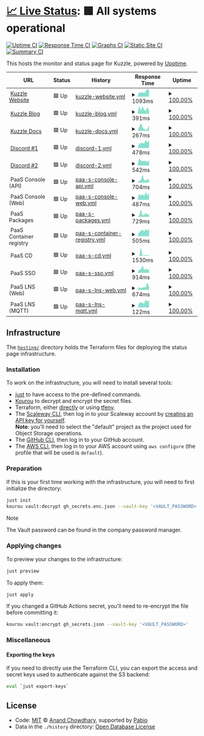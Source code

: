 # [📈 Live Status](https://status.kuzzle.io): <!--live status--> **🟩 All systems operational**

[![Uptime CI](https://github.com/kuzzleio/status-page/workflows/Uptime%20CI/badge.svg)](https://github.com/kuzzleio/status-page/actions?query=workflow%3A%22Uptime+CI%22)
[![Response Time CI](https://github.com/kuzzleio/status-page/workflows/Response%20Time%20CI/badge.svg)](https://github.com/kuzzleio/status-page/actions?query=workflow%3A%22Response+Time+CI%22)
[![Graphs CI](https://github.com/kuzzleio/status-page/workflows/Graphs%20CI/badge.svg)](https://github.com/kuzzleio/status-page/actions?query=workflow%3A%22Graphs+CI%22)
[![Static Site CI](https://github.com/kuzzleio/status-page/workflows/Static%20Site%20CI/badge.svg)](https://github.com/kuzzleio/status-page/actions?query=workflow%3A%22Static+Site+CI%22)
[![Summary CI](https://github.com/kuzzleio/status-page/workflows/Summary%20CI/badge.svg)](https://github.com/kuzzleio/status-page/actions?query=workflow%3A%22Summary+CI%22)

This hosts the monitor and status page for Kuzzle, powered by [Upptime](https://github.com/upptime/upptime).

<!--start: status pages-->
<!-- This summary is generated by Upptime (https://github.com/upptime/upptime) -->
<!-- Do not edit this manually, your changes will be overwritten -->
<!-- prettier-ignore -->
| URL | Status | History | Response Time | Uptime |
| --- | ------ | ------- | ------------- | ------ |
| <img alt="" src="https://icons.duckduckgo.com/ip3/kuzzle.io.ico" height="13"> [Kuzzle Website](https://kuzzle.io) | 🟩 Up | [kuzzle-website.yml](https://github.com/kuzzleio/status-page/commits/HEAD/history/kuzzle-website.yml) | <details><summary><img alt="Response time graph" src="./graphs/kuzzle-website/response-time-week.png" height="20"> 1093ms</summary><br><a href="https://status.kuzzle.io/history/kuzzle-website"><img alt="Response time 994" src="https://img.shields.io/endpoint?url=https%3A%2F%2Fraw.githubusercontent.com%2Fkuzzleio%2Fstatus-page%2FHEAD%2Fapi%2Fkuzzle-website%2Fresponse-time.json"></a><br><a href="https://status.kuzzle.io/history/kuzzle-website"><img alt="24-hour response time 1157" src="https://img.shields.io/endpoint?url=https%3A%2F%2Fraw.githubusercontent.com%2Fkuzzleio%2Fstatus-page%2FHEAD%2Fapi%2Fkuzzle-website%2Fresponse-time-day.json"></a><br><a href="https://status.kuzzle.io/history/kuzzle-website"><img alt="7-day response time 1093" src="https://img.shields.io/endpoint?url=https%3A%2F%2Fraw.githubusercontent.com%2Fkuzzleio%2Fstatus-page%2FHEAD%2Fapi%2Fkuzzle-website%2Fresponse-time-week.json"></a><br><a href="https://status.kuzzle.io/history/kuzzle-website"><img alt="30-day response time 1035" src="https://img.shields.io/endpoint?url=https%3A%2F%2Fraw.githubusercontent.com%2Fkuzzleio%2Fstatus-page%2FHEAD%2Fapi%2Fkuzzle-website%2Fresponse-time-month.json"></a><br><a href="https://status.kuzzle.io/history/kuzzle-website"><img alt="1-year response time 994" src="https://img.shields.io/endpoint?url=https%3A%2F%2Fraw.githubusercontent.com%2Fkuzzleio%2Fstatus-page%2FHEAD%2Fapi%2Fkuzzle-website%2Fresponse-time-year.json"></a></details> | <details><summary><a href="https://status.kuzzle.io/history/kuzzle-website">100.00%</a></summary><a href="https://status.kuzzle.io/history/kuzzle-website"><img alt="All-time uptime 100.00%" src="https://img.shields.io/endpoint?url=https%3A%2F%2Fraw.githubusercontent.com%2Fkuzzleio%2Fstatus-page%2FHEAD%2Fapi%2Fkuzzle-website%2Fuptime.json"></a><br><a href="https://status.kuzzle.io/history/kuzzle-website"><img alt="24-hour uptime 100.00%" src="https://img.shields.io/endpoint?url=https%3A%2F%2Fraw.githubusercontent.com%2Fkuzzleio%2Fstatus-page%2FHEAD%2Fapi%2Fkuzzle-website%2Fuptime-day.json"></a><br><a href="https://status.kuzzle.io/history/kuzzle-website"><img alt="7-day uptime 100.00%" src="https://img.shields.io/endpoint?url=https%3A%2F%2Fraw.githubusercontent.com%2Fkuzzleio%2Fstatus-page%2FHEAD%2Fapi%2Fkuzzle-website%2Fuptime-week.json"></a><br><a href="https://status.kuzzle.io/history/kuzzle-website"><img alt="30-day uptime 100.00%" src="https://img.shields.io/endpoint?url=https%3A%2F%2Fraw.githubusercontent.com%2Fkuzzleio%2Fstatus-page%2FHEAD%2Fapi%2Fkuzzle-website%2Fuptime-month.json"></a><br><a href="https://status.kuzzle.io/history/kuzzle-website"><img alt="1-year uptime 100.00%" src="https://img.shields.io/endpoint?url=https%3A%2F%2Fraw.githubusercontent.com%2Fkuzzleio%2Fstatus-page%2FHEAD%2Fapi%2Fkuzzle-website%2Fuptime-year.json"></a></details>
| <img alt="" src="https://icons.duckduckgo.com/ip3/blog.kuzzle.io.ico" height="13"> [Kuzzle Blog](https://blog.kuzzle.io) | 🟩 Up | [kuzzle-blog.yml](https://github.com/kuzzleio/status-page/commits/HEAD/history/kuzzle-blog.yml) | <details><summary><img alt="Response time graph" src="./graphs/kuzzle-blog/response-time-week.png" height="20"> 391ms</summary><br><a href="https://status.kuzzle.io/history/kuzzle-blog"><img alt="Response time 318" src="https://img.shields.io/endpoint?url=https%3A%2F%2Fraw.githubusercontent.com%2Fkuzzleio%2Fstatus-page%2FHEAD%2Fapi%2Fkuzzle-blog%2Fresponse-time.json"></a><br><a href="https://status.kuzzle.io/history/kuzzle-blog"><img alt="24-hour response time 307" src="https://img.shields.io/endpoint?url=https%3A%2F%2Fraw.githubusercontent.com%2Fkuzzleio%2Fstatus-page%2FHEAD%2Fapi%2Fkuzzle-blog%2Fresponse-time-day.json"></a><br><a href="https://status.kuzzle.io/history/kuzzle-blog"><img alt="7-day response time 391" src="https://img.shields.io/endpoint?url=https%3A%2F%2Fraw.githubusercontent.com%2Fkuzzleio%2Fstatus-page%2FHEAD%2Fapi%2Fkuzzle-blog%2Fresponse-time-week.json"></a><br><a href="https://status.kuzzle.io/history/kuzzle-blog"><img alt="30-day response time 314" src="https://img.shields.io/endpoint?url=https%3A%2F%2Fraw.githubusercontent.com%2Fkuzzleio%2Fstatus-page%2FHEAD%2Fapi%2Fkuzzle-blog%2Fresponse-time-month.json"></a><br><a href="https://status.kuzzle.io/history/kuzzle-blog"><img alt="1-year response time 318" src="https://img.shields.io/endpoint?url=https%3A%2F%2Fraw.githubusercontent.com%2Fkuzzleio%2Fstatus-page%2FHEAD%2Fapi%2Fkuzzle-blog%2Fresponse-time-year.json"></a></details> | <details><summary><a href="https://status.kuzzle.io/history/kuzzle-blog">100.00%</a></summary><a href="https://status.kuzzle.io/history/kuzzle-blog"><img alt="All-time uptime 100.00%" src="https://img.shields.io/endpoint?url=https%3A%2F%2Fraw.githubusercontent.com%2Fkuzzleio%2Fstatus-page%2FHEAD%2Fapi%2Fkuzzle-blog%2Fuptime.json"></a><br><a href="https://status.kuzzle.io/history/kuzzle-blog"><img alt="24-hour uptime 100.00%" src="https://img.shields.io/endpoint?url=https%3A%2F%2Fraw.githubusercontent.com%2Fkuzzleio%2Fstatus-page%2FHEAD%2Fapi%2Fkuzzle-blog%2Fuptime-day.json"></a><br><a href="https://status.kuzzle.io/history/kuzzle-blog"><img alt="7-day uptime 100.00%" src="https://img.shields.io/endpoint?url=https%3A%2F%2Fraw.githubusercontent.com%2Fkuzzleio%2Fstatus-page%2FHEAD%2Fapi%2Fkuzzle-blog%2Fuptime-week.json"></a><br><a href="https://status.kuzzle.io/history/kuzzle-blog"><img alt="30-day uptime 100.00%" src="https://img.shields.io/endpoint?url=https%3A%2F%2Fraw.githubusercontent.com%2Fkuzzleio%2Fstatus-page%2FHEAD%2Fapi%2Fkuzzle-blog%2Fuptime-month.json"></a><br><a href="https://status.kuzzle.io/history/kuzzle-blog"><img alt="1-year uptime 100.00%" src="https://img.shields.io/endpoint?url=https%3A%2F%2Fraw.githubusercontent.com%2Fkuzzleio%2Fstatus-page%2FHEAD%2Fapi%2Fkuzzle-blog%2Fuptime-year.json"></a></details>
| <img alt="" src="https://icons.duckduckgo.com/ip3/docs.kuzzle.io.ico" height="13"> [Kuzzle Docs](https://docs.kuzzle.io) | 🟩 Up | [kuzzle-docs.yml](https://github.com/kuzzleio/status-page/commits/HEAD/history/kuzzle-docs.yml) | <details><summary><img alt="Response time graph" src="./graphs/kuzzle-docs/response-time-week.png" height="20"> 267ms</summary><br><a href="https://status.kuzzle.io/history/kuzzle-docs"><img alt="Response time 382" src="https://img.shields.io/endpoint?url=https%3A%2F%2Fraw.githubusercontent.com%2Fkuzzleio%2Fstatus-page%2FHEAD%2Fapi%2Fkuzzle-docs%2Fresponse-time.json"></a><br><a href="https://status.kuzzle.io/history/kuzzle-docs"><img alt="24-hour response time 240" src="https://img.shields.io/endpoint?url=https%3A%2F%2Fraw.githubusercontent.com%2Fkuzzleio%2Fstatus-page%2FHEAD%2Fapi%2Fkuzzle-docs%2Fresponse-time-day.json"></a><br><a href="https://status.kuzzle.io/history/kuzzle-docs"><img alt="7-day response time 267" src="https://img.shields.io/endpoint?url=https%3A%2F%2Fraw.githubusercontent.com%2Fkuzzleio%2Fstatus-page%2FHEAD%2Fapi%2Fkuzzle-docs%2Fresponse-time-week.json"></a><br><a href="https://status.kuzzle.io/history/kuzzle-docs"><img alt="30-day response time 343" src="https://img.shields.io/endpoint?url=https%3A%2F%2Fraw.githubusercontent.com%2Fkuzzleio%2Fstatus-page%2FHEAD%2Fapi%2Fkuzzle-docs%2Fresponse-time-month.json"></a><br><a href="https://status.kuzzle.io/history/kuzzle-docs"><img alt="1-year response time 382" src="https://img.shields.io/endpoint?url=https%3A%2F%2Fraw.githubusercontent.com%2Fkuzzleio%2Fstatus-page%2FHEAD%2Fapi%2Fkuzzle-docs%2Fresponse-time-year.json"></a></details> | <details><summary><a href="https://status.kuzzle.io/history/kuzzle-docs">100.00%</a></summary><a href="https://status.kuzzle.io/history/kuzzle-docs"><img alt="All-time uptime 100.00%" src="https://img.shields.io/endpoint?url=https%3A%2F%2Fraw.githubusercontent.com%2Fkuzzleio%2Fstatus-page%2FHEAD%2Fapi%2Fkuzzle-docs%2Fuptime.json"></a><br><a href="https://status.kuzzle.io/history/kuzzle-docs"><img alt="24-hour uptime 100.00%" src="https://img.shields.io/endpoint?url=https%3A%2F%2Fraw.githubusercontent.com%2Fkuzzleio%2Fstatus-page%2FHEAD%2Fapi%2Fkuzzle-docs%2Fuptime-day.json"></a><br><a href="https://status.kuzzle.io/history/kuzzle-docs"><img alt="7-day uptime 100.00%" src="https://img.shields.io/endpoint?url=https%3A%2F%2Fraw.githubusercontent.com%2Fkuzzleio%2Fstatus-page%2FHEAD%2Fapi%2Fkuzzle-docs%2Fuptime-week.json"></a><br><a href="https://status.kuzzle.io/history/kuzzle-docs"><img alt="30-day uptime 100.00%" src="https://img.shields.io/endpoint?url=https%3A%2F%2Fraw.githubusercontent.com%2Fkuzzleio%2Fstatus-page%2FHEAD%2Fapi%2Fkuzzle-docs%2Fuptime-month.json"></a><br><a href="https://status.kuzzle.io/history/kuzzle-docs"><img alt="1-year uptime 100.00%" src="https://img.shields.io/endpoint?url=https%3A%2F%2Fraw.githubusercontent.com%2Fkuzzleio%2Fstatus-page%2FHEAD%2Fapi%2Fkuzzle-docs%2Fuptime-year.json"></a></details>
| <img alt="" src="https://icons.duckduckgo.com/ip3/discord-redirect.app.kuzzle.io.ico" height="13"> [Discord #1](https://discord-redirect.app.kuzzle.io) | 🟩 Up | [discord-1.yml](https://github.com/kuzzleio/status-page/commits/HEAD/history/discord-1.yml) | <details><summary><img alt="Response time graph" src="./graphs/discord-1/response-time-week.png" height="20"> 478ms</summary><br><a href="https://status.kuzzle.io/history/discord-1"><img alt="Response time 474" src="https://img.shields.io/endpoint?url=https%3A%2F%2Fraw.githubusercontent.com%2Fkuzzleio%2Fstatus-page%2FHEAD%2Fapi%2Fdiscord-1%2Fresponse-time.json"></a><br><a href="https://status.kuzzle.io/history/discord-1"><img alt="24-hour response time 592" src="https://img.shields.io/endpoint?url=https%3A%2F%2Fraw.githubusercontent.com%2Fkuzzleio%2Fstatus-page%2FHEAD%2Fapi%2Fdiscord-1%2Fresponse-time-day.json"></a><br><a href="https://status.kuzzle.io/history/discord-1"><img alt="7-day response time 478" src="https://img.shields.io/endpoint?url=https%3A%2F%2Fraw.githubusercontent.com%2Fkuzzleio%2Fstatus-page%2FHEAD%2Fapi%2Fdiscord-1%2Fresponse-time-week.json"></a><br><a href="https://status.kuzzle.io/history/discord-1"><img alt="30-day response time 491" src="https://img.shields.io/endpoint?url=https%3A%2F%2Fraw.githubusercontent.com%2Fkuzzleio%2Fstatus-page%2FHEAD%2Fapi%2Fdiscord-1%2Fresponse-time-month.json"></a><br><a href="https://status.kuzzle.io/history/discord-1"><img alt="1-year response time 474" src="https://img.shields.io/endpoint?url=https%3A%2F%2Fraw.githubusercontent.com%2Fkuzzleio%2Fstatus-page%2FHEAD%2Fapi%2Fdiscord-1%2Fresponse-time-year.json"></a></details> | <details><summary><a href="https://status.kuzzle.io/history/discord-1">100.00%</a></summary><a href="https://status.kuzzle.io/history/discord-1"><img alt="All-time uptime 100.00%" src="https://img.shields.io/endpoint?url=https%3A%2F%2Fraw.githubusercontent.com%2Fkuzzleio%2Fstatus-page%2FHEAD%2Fapi%2Fdiscord-1%2Fuptime.json"></a><br><a href="https://status.kuzzle.io/history/discord-1"><img alt="24-hour uptime 100.00%" src="https://img.shields.io/endpoint?url=https%3A%2F%2Fraw.githubusercontent.com%2Fkuzzleio%2Fstatus-page%2FHEAD%2Fapi%2Fdiscord-1%2Fuptime-day.json"></a><br><a href="https://status.kuzzle.io/history/discord-1"><img alt="7-day uptime 100.00%" src="https://img.shields.io/endpoint?url=https%3A%2F%2Fraw.githubusercontent.com%2Fkuzzleio%2Fstatus-page%2FHEAD%2Fapi%2Fdiscord-1%2Fuptime-week.json"></a><br><a href="https://status.kuzzle.io/history/discord-1"><img alt="30-day uptime 100.00%" src="https://img.shields.io/endpoint?url=https%3A%2F%2Fraw.githubusercontent.com%2Fkuzzleio%2Fstatus-page%2FHEAD%2Fapi%2Fdiscord-1%2Fuptime-month.json"></a><br><a href="https://status.kuzzle.io/history/discord-1"><img alt="1-year uptime 100.00%" src="https://img.shields.io/endpoint?url=https%3A%2F%2Fraw.githubusercontent.com%2Fkuzzleio%2Fstatus-page%2FHEAD%2Fapi%2Fdiscord-1%2Fuptime-year.json"></a></details>
| <img alt="" src="https://icons.duckduckgo.com/ip3/join.discord.kuzzle.io.ico" height="13"> [Discord #2](https://join.discord.kuzzle.io) | 🟩 Up | [discord-2.yml](https://github.com/kuzzleio/status-page/commits/HEAD/history/discord-2.yml) | <details><summary><img alt="Response time graph" src="./graphs/discord-2/response-time-week.png" height="20"> 542ms</summary><br><a href="https://status.kuzzle.io/history/discord-2"><img alt="Response time 532" src="https://img.shields.io/endpoint?url=https%3A%2F%2Fraw.githubusercontent.com%2Fkuzzleio%2Fstatus-page%2FHEAD%2Fapi%2Fdiscord-2%2Fresponse-time.json"></a><br><a href="https://status.kuzzle.io/history/discord-2"><img alt="24-hour response time 590" src="https://img.shields.io/endpoint?url=https%3A%2F%2Fraw.githubusercontent.com%2Fkuzzleio%2Fstatus-page%2FHEAD%2Fapi%2Fdiscord-2%2Fresponse-time-day.json"></a><br><a href="https://status.kuzzle.io/history/discord-2"><img alt="7-day response time 542" src="https://img.shields.io/endpoint?url=https%3A%2F%2Fraw.githubusercontent.com%2Fkuzzleio%2Fstatus-page%2FHEAD%2Fapi%2Fdiscord-2%2Fresponse-time-week.json"></a><br><a href="https://status.kuzzle.io/history/discord-2"><img alt="30-day response time 578" src="https://img.shields.io/endpoint?url=https%3A%2F%2Fraw.githubusercontent.com%2Fkuzzleio%2Fstatus-page%2FHEAD%2Fapi%2Fdiscord-2%2Fresponse-time-month.json"></a><br><a href="https://status.kuzzle.io/history/discord-2"><img alt="1-year response time 532" src="https://img.shields.io/endpoint?url=https%3A%2F%2Fraw.githubusercontent.com%2Fkuzzleio%2Fstatus-page%2FHEAD%2Fapi%2Fdiscord-2%2Fresponse-time-year.json"></a></details> | <details><summary><a href="https://status.kuzzle.io/history/discord-2">100.00%</a></summary><a href="https://status.kuzzle.io/history/discord-2"><img alt="All-time uptime 100.00%" src="https://img.shields.io/endpoint?url=https%3A%2F%2Fraw.githubusercontent.com%2Fkuzzleio%2Fstatus-page%2FHEAD%2Fapi%2Fdiscord-2%2Fuptime.json"></a><br><a href="https://status.kuzzle.io/history/discord-2"><img alt="24-hour uptime 100.00%" src="https://img.shields.io/endpoint?url=https%3A%2F%2Fraw.githubusercontent.com%2Fkuzzleio%2Fstatus-page%2FHEAD%2Fapi%2Fdiscord-2%2Fuptime-day.json"></a><br><a href="https://status.kuzzle.io/history/discord-2"><img alt="7-day uptime 100.00%" src="https://img.shields.io/endpoint?url=https%3A%2F%2Fraw.githubusercontent.com%2Fkuzzleio%2Fstatus-page%2FHEAD%2Fapi%2Fdiscord-2%2Fuptime-week.json"></a><br><a href="https://status.kuzzle.io/history/discord-2"><img alt="30-day uptime 100.00%" src="https://img.shields.io/endpoint?url=https%3A%2F%2Fraw.githubusercontent.com%2Fkuzzleio%2Fstatus-page%2FHEAD%2Fapi%2Fdiscord-2%2Fuptime-month.json"></a><br><a href="https://status.kuzzle.io/history/discord-2"><img alt="1-year uptime 100.00%" src="https://img.shields.io/endpoint?url=https%3A%2F%2Fraw.githubusercontent.com%2Fkuzzleio%2Fstatus-page%2FHEAD%2Fapi%2Fdiscord-2%2Fuptime-year.json"></a></details>
| <img alt="" src="https://icons.duckduckgo.com/ip3/null.ico" height="13"> PaaS Console (API) | 🟩 Up | [paa-s-console-api.yml](https://github.com/kuzzleio/status-page/commits/HEAD/history/paa-s-console-api.yml) | <details><summary><img alt="Response time graph" src="./graphs/paa-s-console-api/response-time-week.png" height="20"> 704ms</summary><br><a href="https://status.kuzzle.io/history/paa-s-console-api"><img alt="Response time 474" src="https://img.shields.io/endpoint?url=https%3A%2F%2Fraw.githubusercontent.com%2Fkuzzleio%2Fstatus-page%2FHEAD%2Fapi%2Fpaa-s-console-api%2Fresponse-time.json"></a><br><a href="https://status.kuzzle.io/history/paa-s-console-api"><img alt="24-hour response time 500" src="https://img.shields.io/endpoint?url=https%3A%2F%2Fraw.githubusercontent.com%2Fkuzzleio%2Fstatus-page%2FHEAD%2Fapi%2Fpaa-s-console-api%2Fresponse-time-day.json"></a><br><a href="https://status.kuzzle.io/history/paa-s-console-api"><img alt="7-day response time 704" src="https://img.shields.io/endpoint?url=https%3A%2F%2Fraw.githubusercontent.com%2Fkuzzleio%2Fstatus-page%2FHEAD%2Fapi%2Fpaa-s-console-api%2Fresponse-time-week.json"></a><br><a href="https://status.kuzzle.io/history/paa-s-console-api"><img alt="30-day response time 536" src="https://img.shields.io/endpoint?url=https%3A%2F%2Fraw.githubusercontent.com%2Fkuzzleio%2Fstatus-page%2FHEAD%2Fapi%2Fpaa-s-console-api%2Fresponse-time-month.json"></a><br><a href="https://status.kuzzle.io/history/paa-s-console-api"><img alt="1-year response time 474" src="https://img.shields.io/endpoint?url=https%3A%2F%2Fraw.githubusercontent.com%2Fkuzzleio%2Fstatus-page%2FHEAD%2Fapi%2Fpaa-s-console-api%2Fresponse-time-year.json"></a></details> | <details><summary><a href="https://status.kuzzle.io/history/paa-s-console-api">100.00%</a></summary><a href="https://status.kuzzle.io/history/paa-s-console-api"><img alt="All-time uptime 99.92%" src="https://img.shields.io/endpoint?url=https%3A%2F%2Fraw.githubusercontent.com%2Fkuzzleio%2Fstatus-page%2FHEAD%2Fapi%2Fpaa-s-console-api%2Fuptime.json"></a><br><a href="https://status.kuzzle.io/history/paa-s-console-api"><img alt="24-hour uptime 100.00%" src="https://img.shields.io/endpoint?url=https%3A%2F%2Fraw.githubusercontent.com%2Fkuzzleio%2Fstatus-page%2FHEAD%2Fapi%2Fpaa-s-console-api%2Fuptime-day.json"></a><br><a href="https://status.kuzzle.io/history/paa-s-console-api"><img alt="7-day uptime 100.00%" src="https://img.shields.io/endpoint?url=https%3A%2F%2Fraw.githubusercontent.com%2Fkuzzleio%2Fstatus-page%2FHEAD%2Fapi%2Fpaa-s-console-api%2Fuptime-week.json"></a><br><a href="https://status.kuzzle.io/history/paa-s-console-api"><img alt="30-day uptime 100.00%" src="https://img.shields.io/endpoint?url=https%3A%2F%2Fraw.githubusercontent.com%2Fkuzzleio%2Fstatus-page%2FHEAD%2Fapi%2Fpaa-s-console-api%2Fuptime-month.json"></a><br><a href="https://status.kuzzle.io/history/paa-s-console-api"><img alt="1-year uptime 99.92%" src="https://img.shields.io/endpoint?url=https%3A%2F%2Fraw.githubusercontent.com%2Fkuzzleio%2Fstatus-page%2FHEAD%2Fapi%2Fpaa-s-console-api%2Fuptime-year.json"></a></details>
| <img alt="" src="https://icons.duckduckgo.com/ip3/null.ico" height="13"> PaaS Console (Web) | 🟩 Up | [paa-s-console-web.yml](https://github.com/kuzzleio/status-page/commits/HEAD/history/paa-s-console-web.yml) | <details><summary><img alt="Response time graph" src="./graphs/paa-s-console-web/response-time-week.png" height="20"> 487ms</summary><br><a href="https://status.kuzzle.io/history/paa-s-console-web"><img alt="Response time 507" src="https://img.shields.io/endpoint?url=https%3A%2F%2Fraw.githubusercontent.com%2Fkuzzleio%2Fstatus-page%2FHEAD%2Fapi%2Fpaa-s-console-web%2Fresponse-time.json"></a><br><a href="https://status.kuzzle.io/history/paa-s-console-web"><img alt="24-hour response time 498" src="https://img.shields.io/endpoint?url=https%3A%2F%2Fraw.githubusercontent.com%2Fkuzzleio%2Fstatus-page%2FHEAD%2Fapi%2Fpaa-s-console-web%2Fresponse-time-day.json"></a><br><a href="https://status.kuzzle.io/history/paa-s-console-web"><img alt="7-day response time 487" src="https://img.shields.io/endpoint?url=https%3A%2F%2Fraw.githubusercontent.com%2Fkuzzleio%2Fstatus-page%2FHEAD%2Fapi%2Fpaa-s-console-web%2Fresponse-time-week.json"></a><br><a href="https://status.kuzzle.io/history/paa-s-console-web"><img alt="30-day response time 515" src="https://img.shields.io/endpoint?url=https%3A%2F%2Fraw.githubusercontent.com%2Fkuzzleio%2Fstatus-page%2FHEAD%2Fapi%2Fpaa-s-console-web%2Fresponse-time-month.json"></a><br><a href="https://status.kuzzle.io/history/paa-s-console-web"><img alt="1-year response time 507" src="https://img.shields.io/endpoint?url=https%3A%2F%2Fraw.githubusercontent.com%2Fkuzzleio%2Fstatus-page%2FHEAD%2Fapi%2Fpaa-s-console-web%2Fresponse-time-year.json"></a></details> | <details><summary><a href="https://status.kuzzle.io/history/paa-s-console-web">100.00%</a></summary><a href="https://status.kuzzle.io/history/paa-s-console-web"><img alt="All-time uptime 99.96%" src="https://img.shields.io/endpoint?url=https%3A%2F%2Fraw.githubusercontent.com%2Fkuzzleio%2Fstatus-page%2FHEAD%2Fapi%2Fpaa-s-console-web%2Fuptime.json"></a><br><a href="https://status.kuzzle.io/history/paa-s-console-web"><img alt="24-hour uptime 100.00%" src="https://img.shields.io/endpoint?url=https%3A%2F%2Fraw.githubusercontent.com%2Fkuzzleio%2Fstatus-page%2FHEAD%2Fapi%2Fpaa-s-console-web%2Fuptime-day.json"></a><br><a href="https://status.kuzzle.io/history/paa-s-console-web"><img alt="7-day uptime 100.00%" src="https://img.shields.io/endpoint?url=https%3A%2F%2Fraw.githubusercontent.com%2Fkuzzleio%2Fstatus-page%2FHEAD%2Fapi%2Fpaa-s-console-web%2Fuptime-week.json"></a><br><a href="https://status.kuzzle.io/history/paa-s-console-web"><img alt="30-day uptime 100.00%" src="https://img.shields.io/endpoint?url=https%3A%2F%2Fraw.githubusercontent.com%2Fkuzzleio%2Fstatus-page%2FHEAD%2Fapi%2Fpaa-s-console-web%2Fuptime-month.json"></a><br><a href="https://status.kuzzle.io/history/paa-s-console-web"><img alt="1-year uptime 99.96%" src="https://img.shields.io/endpoint?url=https%3A%2F%2Fraw.githubusercontent.com%2Fkuzzleio%2Fstatus-page%2FHEAD%2Fapi%2Fpaa-s-console-web%2Fuptime-year.json"></a></details>
| <img alt="" src="https://icons.duckduckgo.com/ip3/null.ico" height="13"> PaaS Packages | 🟩 Up | [paa-s-packages.yml](https://github.com/kuzzleio/status-page/commits/HEAD/history/paa-s-packages.yml) | <details><summary><img alt="Response time graph" src="./graphs/paa-s-packages/response-time-week.png" height="20"> 729ms</summary><br><a href="https://status.kuzzle.io/history/paa-s-packages"><img alt="Response time 494" src="https://img.shields.io/endpoint?url=https%3A%2F%2Fraw.githubusercontent.com%2Fkuzzleio%2Fstatus-page%2FHEAD%2Fapi%2Fpaa-s-packages%2Fresponse-time.json"></a><br><a href="https://status.kuzzle.io/history/paa-s-packages"><img alt="24-hour response time 603" src="https://img.shields.io/endpoint?url=https%3A%2F%2Fraw.githubusercontent.com%2Fkuzzleio%2Fstatus-page%2FHEAD%2Fapi%2Fpaa-s-packages%2Fresponse-time-day.json"></a><br><a href="https://status.kuzzle.io/history/paa-s-packages"><img alt="7-day response time 729" src="https://img.shields.io/endpoint?url=https%3A%2F%2Fraw.githubusercontent.com%2Fkuzzleio%2Fstatus-page%2FHEAD%2Fapi%2Fpaa-s-packages%2Fresponse-time-week.json"></a><br><a href="https://status.kuzzle.io/history/paa-s-packages"><img alt="30-day response time 534" src="https://img.shields.io/endpoint?url=https%3A%2F%2Fraw.githubusercontent.com%2Fkuzzleio%2Fstatus-page%2FHEAD%2Fapi%2Fpaa-s-packages%2Fresponse-time-month.json"></a><br><a href="https://status.kuzzle.io/history/paa-s-packages"><img alt="1-year response time 494" src="https://img.shields.io/endpoint?url=https%3A%2F%2Fraw.githubusercontent.com%2Fkuzzleio%2Fstatus-page%2FHEAD%2Fapi%2Fpaa-s-packages%2Fresponse-time-year.json"></a></details> | <details><summary><a href="https://status.kuzzle.io/history/paa-s-packages">100.00%</a></summary><a href="https://status.kuzzle.io/history/paa-s-packages"><img alt="All-time uptime 99.96%" src="https://img.shields.io/endpoint?url=https%3A%2F%2Fraw.githubusercontent.com%2Fkuzzleio%2Fstatus-page%2FHEAD%2Fapi%2Fpaa-s-packages%2Fuptime.json"></a><br><a href="https://status.kuzzle.io/history/paa-s-packages"><img alt="24-hour uptime 100.00%" src="https://img.shields.io/endpoint?url=https%3A%2F%2Fraw.githubusercontent.com%2Fkuzzleio%2Fstatus-page%2FHEAD%2Fapi%2Fpaa-s-packages%2Fuptime-day.json"></a><br><a href="https://status.kuzzle.io/history/paa-s-packages"><img alt="7-day uptime 100.00%" src="https://img.shields.io/endpoint?url=https%3A%2F%2Fraw.githubusercontent.com%2Fkuzzleio%2Fstatus-page%2FHEAD%2Fapi%2Fpaa-s-packages%2Fuptime-week.json"></a><br><a href="https://status.kuzzle.io/history/paa-s-packages"><img alt="30-day uptime 100.00%" src="https://img.shields.io/endpoint?url=https%3A%2F%2Fraw.githubusercontent.com%2Fkuzzleio%2Fstatus-page%2FHEAD%2Fapi%2Fpaa-s-packages%2Fuptime-month.json"></a><br><a href="https://status.kuzzle.io/history/paa-s-packages"><img alt="1-year uptime 99.96%" src="https://img.shields.io/endpoint?url=https%3A%2F%2Fraw.githubusercontent.com%2Fkuzzleio%2Fstatus-page%2FHEAD%2Fapi%2Fpaa-s-packages%2Fuptime-year.json"></a></details>
| <img alt="" src="https://icons.duckduckgo.com/ip3/null.ico" height="13"> PaaS Container registry | 🟩 Up | [paa-s-container-registry.yml](https://github.com/kuzzleio/status-page/commits/HEAD/history/paa-s-container-registry.yml) | <details><summary><img alt="Response time graph" src="./graphs/paa-s-container-registry/response-time-week.png" height="20"> 505ms</summary><br><a href="https://status.kuzzle.io/history/paa-s-container-registry"><img alt="Response time 442" src="https://img.shields.io/endpoint?url=https%3A%2F%2Fraw.githubusercontent.com%2Fkuzzleio%2Fstatus-page%2FHEAD%2Fapi%2Fpaa-s-container-registry%2Fresponse-time.json"></a><br><a href="https://status.kuzzle.io/history/paa-s-container-registry"><img alt="24-hour response time 692" src="https://img.shields.io/endpoint?url=https%3A%2F%2Fraw.githubusercontent.com%2Fkuzzleio%2Fstatus-page%2FHEAD%2Fapi%2Fpaa-s-container-registry%2Fresponse-time-day.json"></a><br><a href="https://status.kuzzle.io/history/paa-s-container-registry"><img alt="7-day response time 505" src="https://img.shields.io/endpoint?url=https%3A%2F%2Fraw.githubusercontent.com%2Fkuzzleio%2Fstatus-page%2FHEAD%2Fapi%2Fpaa-s-container-registry%2Fresponse-time-week.json"></a><br><a href="https://status.kuzzle.io/history/paa-s-container-registry"><img alt="30-day response time 461" src="https://img.shields.io/endpoint?url=https%3A%2F%2Fraw.githubusercontent.com%2Fkuzzleio%2Fstatus-page%2FHEAD%2Fapi%2Fpaa-s-container-registry%2Fresponse-time-month.json"></a><br><a href="https://status.kuzzle.io/history/paa-s-container-registry"><img alt="1-year response time 442" src="https://img.shields.io/endpoint?url=https%3A%2F%2Fraw.githubusercontent.com%2Fkuzzleio%2Fstatus-page%2FHEAD%2Fapi%2Fpaa-s-container-registry%2Fresponse-time-year.json"></a></details> | <details><summary><a href="https://status.kuzzle.io/history/paa-s-container-registry">100.00%</a></summary><a href="https://status.kuzzle.io/history/paa-s-container-registry"><img alt="All-time uptime 99.96%" src="https://img.shields.io/endpoint?url=https%3A%2F%2Fraw.githubusercontent.com%2Fkuzzleio%2Fstatus-page%2FHEAD%2Fapi%2Fpaa-s-container-registry%2Fuptime.json"></a><br><a href="https://status.kuzzle.io/history/paa-s-container-registry"><img alt="24-hour uptime 100.00%" src="https://img.shields.io/endpoint?url=https%3A%2F%2Fraw.githubusercontent.com%2Fkuzzleio%2Fstatus-page%2FHEAD%2Fapi%2Fpaa-s-container-registry%2Fuptime-day.json"></a><br><a href="https://status.kuzzle.io/history/paa-s-container-registry"><img alt="7-day uptime 100.00%" src="https://img.shields.io/endpoint?url=https%3A%2F%2Fraw.githubusercontent.com%2Fkuzzleio%2Fstatus-page%2FHEAD%2Fapi%2Fpaa-s-container-registry%2Fuptime-week.json"></a><br><a href="https://status.kuzzle.io/history/paa-s-container-registry"><img alt="30-day uptime 100.00%" src="https://img.shields.io/endpoint?url=https%3A%2F%2Fraw.githubusercontent.com%2Fkuzzleio%2Fstatus-page%2FHEAD%2Fapi%2Fpaa-s-container-registry%2Fuptime-month.json"></a><br><a href="https://status.kuzzle.io/history/paa-s-container-registry"><img alt="1-year uptime 99.96%" src="https://img.shields.io/endpoint?url=https%3A%2F%2Fraw.githubusercontent.com%2Fkuzzleio%2Fstatus-page%2FHEAD%2Fapi%2Fpaa-s-container-registry%2Fuptime-year.json"></a></details>
| <img alt="" src="https://icons.duckduckgo.com/ip3/null.ico" height="13"> PaaS CD | 🟩 Up | [paa-s-cd.yml](https://github.com/kuzzleio/status-page/commits/HEAD/history/paa-s-cd.yml) | <details><summary><img alt="Response time graph" src="./graphs/paa-s-cd/response-time-week.png" height="20"> 1530ms</summary><br><a href="https://status.kuzzle.io/history/paa-s-cd"><img alt="Response time 488" src="https://img.shields.io/endpoint?url=https%3A%2F%2Fraw.githubusercontent.com%2Fkuzzleio%2Fstatus-page%2FHEAD%2Fapi%2Fpaa-s-cd%2Fresponse-time.json"></a><br><a href="https://status.kuzzle.io/history/paa-s-cd"><img alt="24-hour response time 501" src="https://img.shields.io/endpoint?url=https%3A%2F%2Fraw.githubusercontent.com%2Fkuzzleio%2Fstatus-page%2FHEAD%2Fapi%2Fpaa-s-cd%2Fresponse-time-day.json"></a><br><a href="https://status.kuzzle.io/history/paa-s-cd"><img alt="7-day response time 1530" src="https://img.shields.io/endpoint?url=https%3A%2F%2Fraw.githubusercontent.com%2Fkuzzleio%2Fstatus-page%2FHEAD%2Fapi%2Fpaa-s-cd%2Fresponse-time-week.json"></a><br><a href="https://status.kuzzle.io/history/paa-s-cd"><img alt="30-day response time 853" src="https://img.shields.io/endpoint?url=https%3A%2F%2Fraw.githubusercontent.com%2Fkuzzleio%2Fstatus-page%2FHEAD%2Fapi%2Fpaa-s-cd%2Fresponse-time-month.json"></a><br><a href="https://status.kuzzle.io/history/paa-s-cd"><img alt="1-year response time 488" src="https://img.shields.io/endpoint?url=https%3A%2F%2Fraw.githubusercontent.com%2Fkuzzleio%2Fstatus-page%2FHEAD%2Fapi%2Fpaa-s-cd%2Fresponse-time-year.json"></a></details> | <details><summary><a href="https://status.kuzzle.io/history/paa-s-cd">100.00%</a></summary><a href="https://status.kuzzle.io/history/paa-s-cd"><img alt="All-time uptime 99.97%" src="https://img.shields.io/endpoint?url=https%3A%2F%2Fraw.githubusercontent.com%2Fkuzzleio%2Fstatus-page%2FHEAD%2Fapi%2Fpaa-s-cd%2Fuptime.json"></a><br><a href="https://status.kuzzle.io/history/paa-s-cd"><img alt="24-hour uptime 100.00%" src="https://img.shields.io/endpoint?url=https%3A%2F%2Fraw.githubusercontent.com%2Fkuzzleio%2Fstatus-page%2FHEAD%2Fapi%2Fpaa-s-cd%2Fuptime-day.json"></a><br><a href="https://status.kuzzle.io/history/paa-s-cd"><img alt="7-day uptime 100.00%" src="https://img.shields.io/endpoint?url=https%3A%2F%2Fraw.githubusercontent.com%2Fkuzzleio%2Fstatus-page%2FHEAD%2Fapi%2Fpaa-s-cd%2Fuptime-week.json"></a><br><a href="https://status.kuzzle.io/history/paa-s-cd"><img alt="30-day uptime 100.00%" src="https://img.shields.io/endpoint?url=https%3A%2F%2Fraw.githubusercontent.com%2Fkuzzleio%2Fstatus-page%2FHEAD%2Fapi%2Fpaa-s-cd%2Fuptime-month.json"></a><br><a href="https://status.kuzzle.io/history/paa-s-cd"><img alt="1-year uptime 99.97%" src="https://img.shields.io/endpoint?url=https%3A%2F%2Fraw.githubusercontent.com%2Fkuzzleio%2Fstatus-page%2FHEAD%2Fapi%2Fpaa-s-cd%2Fuptime-year.json"></a></details>
| <img alt="" src="https://icons.duckduckgo.com/ip3/null.ico" height="13"> PaaS SSO | 🟩 Up | [paa-s-sso.yml](https://github.com/kuzzleio/status-page/commits/HEAD/history/paa-s-sso.yml) | <details><summary><img alt="Response time graph" src="./graphs/paa-s-sso/response-time-week.png" height="20"> 914ms</summary><br><a href="https://status.kuzzle.io/history/paa-s-sso"><img alt="Response time 644" src="https://img.shields.io/endpoint?url=https%3A%2F%2Fraw.githubusercontent.com%2Fkuzzleio%2Fstatus-page%2FHEAD%2Fapi%2Fpaa-s-sso%2Fresponse-time.json"></a><br><a href="https://status.kuzzle.io/history/paa-s-sso"><img alt="24-hour response time 804" src="https://img.shields.io/endpoint?url=https%3A%2F%2Fraw.githubusercontent.com%2Fkuzzleio%2Fstatus-page%2FHEAD%2Fapi%2Fpaa-s-sso%2Fresponse-time-day.json"></a><br><a href="https://status.kuzzle.io/history/paa-s-sso"><img alt="7-day response time 914" src="https://img.shields.io/endpoint?url=https%3A%2F%2Fraw.githubusercontent.com%2Fkuzzleio%2Fstatus-page%2FHEAD%2Fapi%2Fpaa-s-sso%2Fresponse-time-week.json"></a><br><a href="https://status.kuzzle.io/history/paa-s-sso"><img alt="30-day response time 770" src="https://img.shields.io/endpoint?url=https%3A%2F%2Fraw.githubusercontent.com%2Fkuzzleio%2Fstatus-page%2FHEAD%2Fapi%2Fpaa-s-sso%2Fresponse-time-month.json"></a><br><a href="https://status.kuzzle.io/history/paa-s-sso"><img alt="1-year response time 644" src="https://img.shields.io/endpoint?url=https%3A%2F%2Fraw.githubusercontent.com%2Fkuzzleio%2Fstatus-page%2FHEAD%2Fapi%2Fpaa-s-sso%2Fresponse-time-year.json"></a></details> | <details><summary><a href="https://status.kuzzle.io/history/paa-s-sso">100.00%</a></summary><a href="https://status.kuzzle.io/history/paa-s-sso"><img alt="All-time uptime 99.96%" src="https://img.shields.io/endpoint?url=https%3A%2F%2Fraw.githubusercontent.com%2Fkuzzleio%2Fstatus-page%2FHEAD%2Fapi%2Fpaa-s-sso%2Fuptime.json"></a><br><a href="https://status.kuzzle.io/history/paa-s-sso"><img alt="24-hour uptime 100.00%" src="https://img.shields.io/endpoint?url=https%3A%2F%2Fraw.githubusercontent.com%2Fkuzzleio%2Fstatus-page%2FHEAD%2Fapi%2Fpaa-s-sso%2Fuptime-day.json"></a><br><a href="https://status.kuzzle.io/history/paa-s-sso"><img alt="7-day uptime 100.00%" src="https://img.shields.io/endpoint?url=https%3A%2F%2Fraw.githubusercontent.com%2Fkuzzleio%2Fstatus-page%2FHEAD%2Fapi%2Fpaa-s-sso%2Fuptime-week.json"></a><br><a href="https://status.kuzzle.io/history/paa-s-sso"><img alt="30-day uptime 100.00%" src="https://img.shields.io/endpoint?url=https%3A%2F%2Fraw.githubusercontent.com%2Fkuzzleio%2Fstatus-page%2FHEAD%2Fapi%2Fpaa-s-sso%2Fuptime-month.json"></a><br><a href="https://status.kuzzle.io/history/paa-s-sso"><img alt="1-year uptime 99.96%" src="https://img.shields.io/endpoint?url=https%3A%2F%2Fraw.githubusercontent.com%2Fkuzzleio%2Fstatus-page%2FHEAD%2Fapi%2Fpaa-s-sso%2Fuptime-year.json"></a></details>
| <img alt="" src="https://icons.duckduckgo.com/ip3/null.ico" height="13"> PaaS LNS (Web) | 🟩 Up | [paa-s-lns-web.yml](https://github.com/kuzzleio/status-page/commits/HEAD/history/paa-s-lns-web.yml) | <details><summary><img alt="Response time graph" src="./graphs/paa-s-lns-web/response-time-week.png" height="20"> 674ms</summary><br><a href="https://status.kuzzle.io/history/paa-s-lns-web"><img alt="Response time 462" src="https://img.shields.io/endpoint?url=https%3A%2F%2Fraw.githubusercontent.com%2Fkuzzleio%2Fstatus-page%2FHEAD%2Fapi%2Fpaa-s-lns-web%2Fresponse-time.json"></a><br><a href="https://status.kuzzle.io/history/paa-s-lns-web"><img alt="24-hour response time 693" src="https://img.shields.io/endpoint?url=https%3A%2F%2Fraw.githubusercontent.com%2Fkuzzleio%2Fstatus-page%2FHEAD%2Fapi%2Fpaa-s-lns-web%2Fresponse-time-day.json"></a><br><a href="https://status.kuzzle.io/history/paa-s-lns-web"><img alt="7-day response time 674" src="https://img.shields.io/endpoint?url=https%3A%2F%2Fraw.githubusercontent.com%2Fkuzzleio%2Fstatus-page%2FHEAD%2Fapi%2Fpaa-s-lns-web%2Fresponse-time-week.json"></a><br><a href="https://status.kuzzle.io/history/paa-s-lns-web"><img alt="30-day response time 579" src="https://img.shields.io/endpoint?url=https%3A%2F%2Fraw.githubusercontent.com%2Fkuzzleio%2Fstatus-page%2FHEAD%2Fapi%2Fpaa-s-lns-web%2Fresponse-time-month.json"></a><br><a href="https://status.kuzzle.io/history/paa-s-lns-web"><img alt="1-year response time 462" src="https://img.shields.io/endpoint?url=https%3A%2F%2Fraw.githubusercontent.com%2Fkuzzleio%2Fstatus-page%2FHEAD%2Fapi%2Fpaa-s-lns-web%2Fresponse-time-year.json"></a></details> | <details><summary><a href="https://status.kuzzle.io/history/paa-s-lns-web">100.00%</a></summary><a href="https://status.kuzzle.io/history/paa-s-lns-web"><img alt="All-time uptime 99.95%" src="https://img.shields.io/endpoint?url=https%3A%2F%2Fraw.githubusercontent.com%2Fkuzzleio%2Fstatus-page%2FHEAD%2Fapi%2Fpaa-s-lns-web%2Fuptime.json"></a><br><a href="https://status.kuzzle.io/history/paa-s-lns-web"><img alt="24-hour uptime 100.00%" src="https://img.shields.io/endpoint?url=https%3A%2F%2Fraw.githubusercontent.com%2Fkuzzleio%2Fstatus-page%2FHEAD%2Fapi%2Fpaa-s-lns-web%2Fuptime-day.json"></a><br><a href="https://status.kuzzle.io/history/paa-s-lns-web"><img alt="7-day uptime 100.00%" src="https://img.shields.io/endpoint?url=https%3A%2F%2Fraw.githubusercontent.com%2Fkuzzleio%2Fstatus-page%2FHEAD%2Fapi%2Fpaa-s-lns-web%2Fuptime-week.json"></a><br><a href="https://status.kuzzle.io/history/paa-s-lns-web"><img alt="30-day uptime 100.00%" src="https://img.shields.io/endpoint?url=https%3A%2F%2Fraw.githubusercontent.com%2Fkuzzleio%2Fstatus-page%2FHEAD%2Fapi%2Fpaa-s-lns-web%2Fuptime-month.json"></a><br><a href="https://status.kuzzle.io/history/paa-s-lns-web"><img alt="1-year uptime 99.95%" src="https://img.shields.io/endpoint?url=https%3A%2F%2Fraw.githubusercontent.com%2Fkuzzleio%2Fstatus-page%2FHEAD%2Fapi%2Fpaa-s-lns-web%2Fuptime-year.json"></a></details>
| <img alt="" src="https://icons.duckduckgo.com/ip3/null.ico" height="13"> PaaS LNS (MQTT) | 🟩 Up | [paa-s-lns-mqtt.yml](https://github.com/kuzzleio/status-page/commits/HEAD/history/paa-s-lns-mqtt.yml) | <details><summary><img alt="Response time graph" src="./graphs/paa-s-lns-mqtt/response-time-week.png" height="20"> 122ms</summary><br><a href="https://status.kuzzle.io/history/paa-s-lns-mqtt"><img alt="Response time 111" src="https://img.shields.io/endpoint?url=https%3A%2F%2Fraw.githubusercontent.com%2Fkuzzleio%2Fstatus-page%2FHEAD%2Fapi%2Fpaa-s-lns-mqtt%2Fresponse-time.json"></a><br><a href="https://status.kuzzle.io/history/paa-s-lns-mqtt"><img alt="24-hour response time 142" src="https://img.shields.io/endpoint?url=https%3A%2F%2Fraw.githubusercontent.com%2Fkuzzleio%2Fstatus-page%2FHEAD%2Fapi%2Fpaa-s-lns-mqtt%2Fresponse-time-day.json"></a><br><a href="https://status.kuzzle.io/history/paa-s-lns-mqtt"><img alt="7-day response time 122" src="https://img.shields.io/endpoint?url=https%3A%2F%2Fraw.githubusercontent.com%2Fkuzzleio%2Fstatus-page%2FHEAD%2Fapi%2Fpaa-s-lns-mqtt%2Fresponse-time-week.json"></a><br><a href="https://status.kuzzle.io/history/paa-s-lns-mqtt"><img alt="30-day response time 119" src="https://img.shields.io/endpoint?url=https%3A%2F%2Fraw.githubusercontent.com%2Fkuzzleio%2Fstatus-page%2FHEAD%2Fapi%2Fpaa-s-lns-mqtt%2Fresponse-time-month.json"></a><br><a href="https://status.kuzzle.io/history/paa-s-lns-mqtt"><img alt="1-year response time 111" src="https://img.shields.io/endpoint?url=https%3A%2F%2Fraw.githubusercontent.com%2Fkuzzleio%2Fstatus-page%2FHEAD%2Fapi%2Fpaa-s-lns-mqtt%2Fresponse-time-year.json"></a></details> | <details><summary><a href="https://status.kuzzle.io/history/paa-s-lns-mqtt">100.00%</a></summary><a href="https://status.kuzzle.io/history/paa-s-lns-mqtt"><img alt="All-time uptime 100.00%" src="https://img.shields.io/endpoint?url=https%3A%2F%2Fraw.githubusercontent.com%2Fkuzzleio%2Fstatus-page%2FHEAD%2Fapi%2Fpaa-s-lns-mqtt%2Fuptime.json"></a><br><a href="https://status.kuzzle.io/history/paa-s-lns-mqtt"><img alt="24-hour uptime 100.00%" src="https://img.shields.io/endpoint?url=https%3A%2F%2Fraw.githubusercontent.com%2Fkuzzleio%2Fstatus-page%2FHEAD%2Fapi%2Fpaa-s-lns-mqtt%2Fuptime-day.json"></a><br><a href="https://status.kuzzle.io/history/paa-s-lns-mqtt"><img alt="7-day uptime 100.00%" src="https://img.shields.io/endpoint?url=https%3A%2F%2Fraw.githubusercontent.com%2Fkuzzleio%2Fstatus-page%2FHEAD%2Fapi%2Fpaa-s-lns-mqtt%2Fuptime-week.json"></a><br><a href="https://status.kuzzle.io/history/paa-s-lns-mqtt"><img alt="30-day uptime 100.00%" src="https://img.shields.io/endpoint?url=https%3A%2F%2Fraw.githubusercontent.com%2Fkuzzleio%2Fstatus-page%2FHEAD%2Fapi%2Fpaa-s-lns-mqtt%2Fuptime-month.json"></a><br><a href="https://status.kuzzle.io/history/paa-s-lns-mqtt"><img alt="1-year uptime 100.00%" src="https://img.shields.io/endpoint?url=https%3A%2F%2Fraw.githubusercontent.com%2Fkuzzleio%2Fstatus-page%2FHEAD%2Fapi%2Fpaa-s-lns-mqtt%2Fuptime-year.json"></a></details>

<!--end: status pages-->

## Infrastructure

The [`hosting/`](./hosting/) directory holds the Terraform files for deploying the status page infrastructure.

### Installation

To work on the infrastructure, you will need to install several tools:

- [just](https://github.com/casey/just) to have access to the pre-defined commands.
- [Kourou](https://github.com/kuzzleio/kourou) to decrypt and encrypt the secret files.
- Terraform, either [directly](https://developer.hashicorp.com/terraform/install?product_intent=terraform) or using [tfenv](https://github.com/tfutils/tfenv).
- The [Scaleway CLI](https://github.com/scaleway/scaleway-cli), then log in to your Scaleway account by [creating an API key for yourself](https://www.scaleway.com/en/docs/identity-and-access-management/iam/how-to/create-api-keys/).  
  **Note**: you'll need to select the "default" project as the project used for Object Storage operations.
- The [GitHub CLI](https://cli.github.com/), then log in to your GitHub account.
- The [AWS CLI](https://aws.amazon.com/cli/), then log in to your AWS account using `aws configure` (the profile that will be used is `default`).

### Preparation

If this is your first time working with the infrastructure, you will need to first initialize the directory:

```sh
just init
kourou vault:decrypt gh_secrets.enc.json --vault-key '<VAULT_PASSWORD>'
```

> [!NOTE]
> The Vault password can be found in the company password manager.

### Applying changes

To preview your changes to the infrastructure:

```sh
just preview
```

To apply them:

```sh
just apply
```

If you changed a GitHub Actions secret, you'll need to re-encrypt the file before committing it:

```sh
kourou vault:encrypt gh_secrets.json --vault-key '<VAULT_PASSWORD>'
```

### Miscellaneous

#### Exporting the keys

If you need to directly use the Terraform CLI, you can export the access and secret keys used to authenticate against the S3 backend:

```sh
eval `just export-keys`
```

## License

- Code: [MIT](./LICENSE) © [Anand Chowdhary](https://anandchowdhary.com), supported by [Pabio](https://pabio.com)
- Data in the `./history` directory: [Open Database License](https://opendatacommons.org/licenses/odbl/1-0/)
